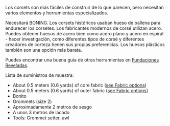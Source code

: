 Los corsets son más fáciles de construir de lo que parecen, pero necesitan varios elementos y herramientas especializados.

Necesitará BONING. Los corsets históricos usaban hueso de ballena para endurecer los corsetes. Los fabricantes modernos de corsé utilizan acero. Puedes obtener huesos de acero bien como acero plano y acero en espiral - hacer investigación, como diferentes tipos de corsé y diferentes creadores de corteza tienen sus propias preferencias. Los huesos plásticos también son una opción más barata.

Puedes encontrar una buena guía de otras herramientas en [Fundaciones Reveladas](https://foundationsrevealed.com/).

Lista de suministros de muestra:

- About 0.5 meters (0.6 yards) of core fabric ([see Fabric options](/docs/patterns/cathrin/fabric))
- About 0.5 meters (0.6 yards) of outer fabric ([see Fabric options](/docs/patterns/cathrin/fabric))
- Bonito
- Grommets (size 2)
- Aproximadamente 2 metros de sesgo
- A unos 3 metros de lacado
- Tools: Grommet setter, awl
